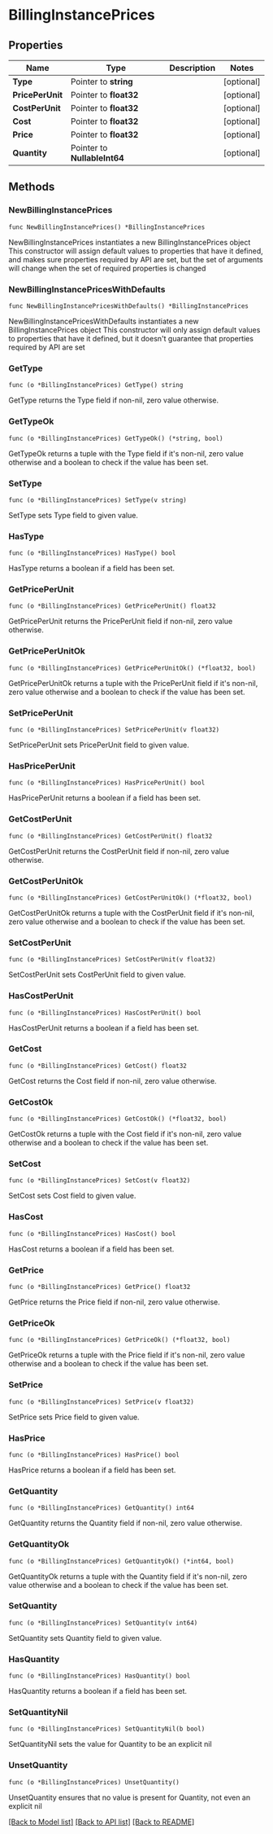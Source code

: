 # BillingInstancePrices

## Properties

Name | Type | Description | Notes
------------ | ------------- | ------------- | -------------
**Type** | Pointer to **string** |  | [optional] 
**PricePerUnit** | Pointer to **float32** |  | [optional] 
**CostPerUnit** | Pointer to **float32** |  | [optional] 
**Cost** | Pointer to **float32** |  | [optional] 
**Price** | Pointer to **float32** |  | [optional] 
**Quantity** | Pointer to **NullableInt64** |  | [optional] 

## Methods

### NewBillingInstancePrices

`func NewBillingInstancePrices() *BillingInstancePrices`

NewBillingInstancePrices instantiates a new BillingInstancePrices object
This constructor will assign default values to properties that have it defined,
and makes sure properties required by API are set, but the set of arguments
will change when the set of required properties is changed

### NewBillingInstancePricesWithDefaults

`func NewBillingInstancePricesWithDefaults() *BillingInstancePrices`

NewBillingInstancePricesWithDefaults instantiates a new BillingInstancePrices object
This constructor will only assign default values to properties that have it defined,
but it doesn't guarantee that properties required by API are set

### GetType

`func (o *BillingInstancePrices) GetType() string`

GetType returns the Type field if non-nil, zero value otherwise.

### GetTypeOk

`func (o *BillingInstancePrices) GetTypeOk() (*string, bool)`

GetTypeOk returns a tuple with the Type field if it's non-nil, zero value otherwise
and a boolean to check if the value has been set.

### SetType

`func (o *BillingInstancePrices) SetType(v string)`

SetType sets Type field to given value.

### HasType

`func (o *BillingInstancePrices) HasType() bool`

HasType returns a boolean if a field has been set.

### GetPricePerUnit

`func (o *BillingInstancePrices) GetPricePerUnit() float32`

GetPricePerUnit returns the PricePerUnit field if non-nil, zero value otherwise.

### GetPricePerUnitOk

`func (o *BillingInstancePrices) GetPricePerUnitOk() (*float32, bool)`

GetPricePerUnitOk returns a tuple with the PricePerUnit field if it's non-nil, zero value otherwise
and a boolean to check if the value has been set.

### SetPricePerUnit

`func (o *BillingInstancePrices) SetPricePerUnit(v float32)`

SetPricePerUnit sets PricePerUnit field to given value.

### HasPricePerUnit

`func (o *BillingInstancePrices) HasPricePerUnit() bool`

HasPricePerUnit returns a boolean if a field has been set.

### GetCostPerUnit

`func (o *BillingInstancePrices) GetCostPerUnit() float32`

GetCostPerUnit returns the CostPerUnit field if non-nil, zero value otherwise.

### GetCostPerUnitOk

`func (o *BillingInstancePrices) GetCostPerUnitOk() (*float32, bool)`

GetCostPerUnitOk returns a tuple with the CostPerUnit field if it's non-nil, zero value otherwise
and a boolean to check if the value has been set.

### SetCostPerUnit

`func (o *BillingInstancePrices) SetCostPerUnit(v float32)`

SetCostPerUnit sets CostPerUnit field to given value.

### HasCostPerUnit

`func (o *BillingInstancePrices) HasCostPerUnit() bool`

HasCostPerUnit returns a boolean if a field has been set.

### GetCost

`func (o *BillingInstancePrices) GetCost() float32`

GetCost returns the Cost field if non-nil, zero value otherwise.

### GetCostOk

`func (o *BillingInstancePrices) GetCostOk() (*float32, bool)`

GetCostOk returns a tuple with the Cost field if it's non-nil, zero value otherwise
and a boolean to check if the value has been set.

### SetCost

`func (o *BillingInstancePrices) SetCost(v float32)`

SetCost sets Cost field to given value.

### HasCost

`func (o *BillingInstancePrices) HasCost() bool`

HasCost returns a boolean if a field has been set.

### GetPrice

`func (o *BillingInstancePrices) GetPrice() float32`

GetPrice returns the Price field if non-nil, zero value otherwise.

### GetPriceOk

`func (o *BillingInstancePrices) GetPriceOk() (*float32, bool)`

GetPriceOk returns a tuple with the Price field if it's non-nil, zero value otherwise
and a boolean to check if the value has been set.

### SetPrice

`func (o *BillingInstancePrices) SetPrice(v float32)`

SetPrice sets Price field to given value.

### HasPrice

`func (o *BillingInstancePrices) HasPrice() bool`

HasPrice returns a boolean if a field has been set.

### GetQuantity

`func (o *BillingInstancePrices) GetQuantity() int64`

GetQuantity returns the Quantity field if non-nil, zero value otherwise.

### GetQuantityOk

`func (o *BillingInstancePrices) GetQuantityOk() (*int64, bool)`

GetQuantityOk returns a tuple with the Quantity field if it's non-nil, zero value otherwise
and a boolean to check if the value has been set.

### SetQuantity

`func (o *BillingInstancePrices) SetQuantity(v int64)`

SetQuantity sets Quantity field to given value.

### HasQuantity

`func (o *BillingInstancePrices) HasQuantity() bool`

HasQuantity returns a boolean if a field has been set.

### SetQuantityNil

`func (o *BillingInstancePrices) SetQuantityNil(b bool)`

 SetQuantityNil sets the value for Quantity to be an explicit nil

### UnsetQuantity
`func (o *BillingInstancePrices) UnsetQuantity()`

UnsetQuantity ensures that no value is present for Quantity, not even an explicit nil

[[Back to Model list]](../README.md#documentation-for-models) [[Back to API list]](../README.md#documentation-for-api-endpoints) [[Back to README]](../README.md)



